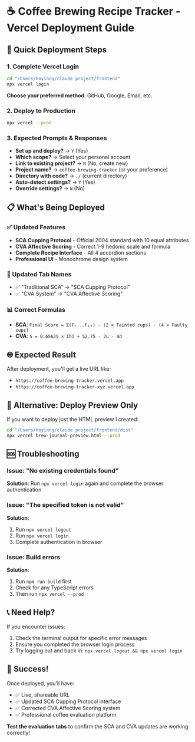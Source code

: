 # ☕ Coffee Brewing Recipe Tracker - Vercel Deployment Guide

## 🚀 Quick Deployment Steps

### 1. Complete Vercel Login
```bash
cd "/Users/hoyinng/claude project/frontend"
npx vercel login
```
**Choose your preferred method**: GitHub, Google, Email, etc.

### 2. Deploy to Production
```bash
npx vercel --prod
```

### 3. Expected Prompts & Responses
- **Set up and deploy?** → `Y` (Yes)
- **Which scope?** → Select your personal account
- **Link to existing project?** → `N` (No, create new)
- **Project name?** → `coffee-brewing-tracker` (or your preference)
- **Directory with code?** → `./` (current directory)
- **Auto-detect settings?** → `Y` (Yes)
- **Override settings?** → `N` (No)

## 📋 What's Being Deployed

### ✅ Updated Features
- **SCA Cupping Protocol** - Official 2004 standard with 10 equal attributes
- **CVA Affective Scoring** - Correct 1-9 hedonic scale and formula
- **Complete Recipe Interface** - All 4 accordion sections
- **Professional UI** - Monochrome design system

### 🎯 Updated Tab Names
- ✅ "Traditional SCA" → "SCA Cupping Protocol"  
- ✅ "CVA System" → "CVA Affective Scoring"

### 📊 Correct Formulas
- **SCA**: `Final Score = Σ(F₁...F₁₀) - (2 × Tainted cups) - (4 × Faulty cups)`
- **CVA**: `S = 0.65625 × Σhi + 52.75 - 2u - 4d`

## 🌐 Expected Result

After deployment, you'll get a live URL like:
- `https://coffee-brewing-tracker.vercel.app`
- `https://coffee-brewing-tracker-xyz.vercel.app`

## 🔧 Alternative: Deploy Preview Only

If you want to deploy just the HTML preview I created:
```bash
cd "/Users/hoyinng/claude project/frontend/dist"
npx vercel brew-journal-preview.html --prod
```

## 🆘 Troubleshooting

### Issue: "No existing credentials found"
**Solution**: Run `npx vercel login` again and complete the browser authentication

### Issue: "The specified token is not valid"
**Solution**: 
1. Run `npx vercel logout`
2. Run `npx vercel login` 
3. Complete authentication in browser

### Issue: Build errors
**Solution**: 
1. Run `npm run build` first
2. Check for any TypeScript errors
3. Then run `npx vercel --prod`

## 📞 Need Help?

If you encounter issues:
1. Check the terminal output for specific error messages
2. Ensure you completed the browser login process
3. Try logging out and back in: `npx vercel logout && npx vercel login`

## 🎉 Success!

Once deployed, you'll have:
- ✅ Live, shareable URL
- ✅ Updated SCA Cupping Protocol interface
- ✅ Corrected CVA Affective Scoring system
- ✅ Professional coffee evaluation platform

**Test the evaluation tabs** to confirm the SCA and CVA updates are working correctly!